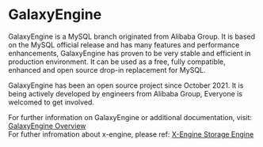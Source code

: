 # GalaxyEngine
GalaxyEngine is a MySQL branch originated from Alibaba Group. It is based on the MySQL official release and has many features and performance enhancements, GalaxyEngine has proven to be very stable and efficient in production environment. It can be used as a free, fully compatible, enhanced and open source drop-in replacement for MySQL.

GalaxyEngine has been an open source project since October 2021. It is being actively developed by engineers from Alibaba Group, Everyone is welcomed to get involved.

For further information on GalaxyEngine or additional documentation, visit:  [GalaxyEngine Overview](https://github.com/ApsaraDB/galaxyengine/wiki/GalaxyEngine-Overview)
<br>
For futher infromation about x-engine, please ref:
[X-Engine Storage Engine](https://github.com/ApsaraDB/galaxyengine/wiki/X-Engine-Overview)
